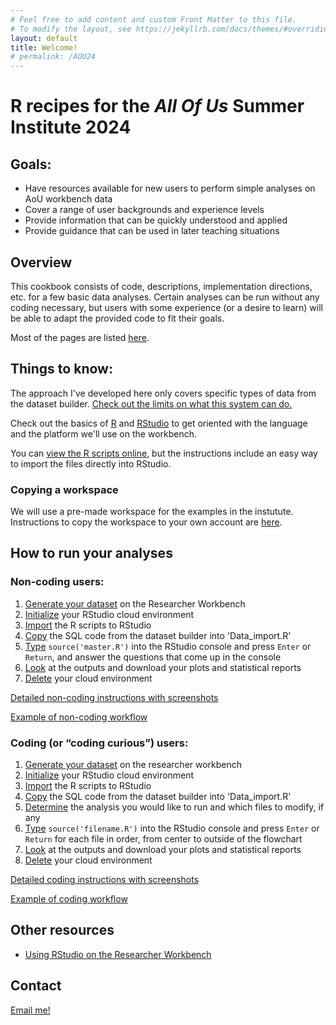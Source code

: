 ```yaml
---
# Feel free to add content and custom Front Matter to this file.
# To modify the layout, see https://jekyllrb.com/docs/themes/#overriding-theme-defaults
layout: default
title: Welcome!
# permalink: /AOU24
---
```

    
# R recipes for the *All Of Us* Summer Institute 2024


## Goals: 
 - Have resources available for new users to perform simple analyses on AoU workbench data
 - Cover a range of user backgrounds and experience levels
 - Provide information that can be quickly understood and applied 
 - Provide guidance that can be used in later teaching situations
 
## Overview
This cookbook consists of code, descriptions, implementation directions, etc. for a few basic data analyses. 
Certain analyses can be run without any coding necessary, but users with some experience (or a desire to learn) will be able to adapt the provided code to fit their goals. 

Most of the pages are listed [here](/AOU_R/pages-overview).

 
## Things to know:
The approach I've developed here only covers specific types of data from the dataset builder. [Check out the limits on what this system can do.](/AOU_R/datareqs)

Check out the basics of [R](/AOU_R/basics/r) and [RStudio](/AOU_R/basics/rstudio) to get oriented with the language and the platform we'll use on the workbench.

You can [view the R scripts online](https://github.com/ESodja/AOU_R.git), but the instructions include an easy way to import the files directly into RStudio.

### Copying a workspace
We will use a pre-made workspace for the examples in the instutute. Instructions to copy the workspace to your own account are [here](/AOU_R/how-to/copyworkspace).

## How to run your analyses
### Non-coding users: 
1. [Generate your dataset](/AOU_R/how-to/dataset) on the Researcher Workbench
2. [Initialize](/AOU_R/how-to/non-coding#2-initialize-your-rstudio-cloud-environment) your RStudio cloud environment
3. [Import](/AOU_R/how-to/non-coding#3-import-the-cookbook-files) the R scripts to RStudio
4. [Copy](/AOU_R/how-to/non-coding#4-copy-the-sql-code-to-data_import.r) the SQL code from the dataset builder into 'Data_import.R'
5. [Type](/AOU_R/how-to/non-coding#5-run-the-program) `source('master.R')` into the RStudio console and press `Enter` or `Return`, and answer the questions that come up in the console
6. [Look](/AOU_R/how-to/non-coding#6-look-at-the-outputs) at the outputs and download your plots and statistical reports
7. [Delete](/AOU_R/how-to/non-coding#7-delete-your-cloud-environment) your cloud environment

[Detailed non-coding instructions with screenshots](/AOU_R/how-to/non-coding)

[Example of non-coding workflow](/AOU_R/examples/bmi_noncoding)

### Coding (or “coding curious”) users:
1. [Generate your dataset](/AOU_R/how-to/dataset) on the researcher workbench
2. [Initialize](/AOU_R/how-to/non-coding#2-initialize-your-rstudio-cloud-environment) your RStudio cloud environment
3. [Import](/AOU_R/how-to/non-coding#3-import-the-script-files-to-rstudio) the R scripts to RStudio
4. [Copy](/AOU_R/how-to/non-coding#4-copy-the-sql-code-to-data_import.r) the SQL code from the dataset builder into 'Data_import.R'
5. [Determine](/AOU_R/how-to/coding#5-determine-analyses-to-run) the analysis you would like to run and which files to modify, if any
6. [Type](/AOU_R/how-to/coding#6-run-each-file-in-order-in-the-console) `source('filename.R')` into the RStudio console and press `Enter` or `Return` for each file in order, from center to outside of the flowchart
7. [Look](/AOU_R/how-to/coding#7-view-and-download-the-generated-outputs) at the outputs and download your plots and statistical reports
8. [Delete](/AOU_R/how-to/coding#8-delete-your-cloud-environment) your cloud environment

[Detailed coding instructions with screenshots](/AOU_R/how-to/coding)

[Example of coding workflow](/AOU_R/examples/bmi_coding)


## Other resources
- [Using RStudio on the Researcher Workbench](https://support.researchallofus.org/hc/en-us/articles/22078658566804-Using-RStudio-on-the-Researcher-Workbench)



## Contact
[Email me!](mailto:eric.sodja@utah.edu)




